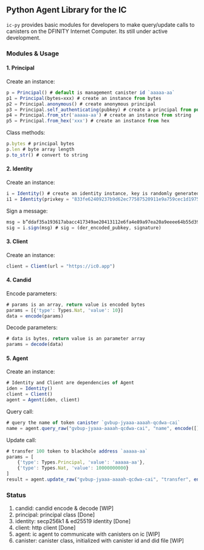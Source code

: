 ## Python Agent Library for the IC

`ic-py` provides basic modules for developers to make query/update calls to canisters on the DFINITY Internet Computer. Its still under active development.

### Modules & Usage

#### 1. Principal

Create an instance:

```js
p = Principal() # default is management canister id `aaaaa-aa`
p1 = Principal(bytes=xxx) # create an instance from bytes
p2 = Principal.anonymous() # create anonymous principal
p3 = Principal.self_authenticating(pubkey) # create a principal from public key
p4 = Principal.from_str('aaaaa-aa') # create an instance from string
p5 = Principal.from_hex('xxx') # create an instance from hex
```

Class methods:

```js
p.bytes # principal bytes
p.len # byte array length
p.to_str() # convert to string
```

#### 2. Identity

Create an instance:

```js
i = Identity() # create an identity instance, key is randomly generated
i1 = Identity(privkey = "833fe62409237b9d62ec77587520911e9a759cec1d19755b7da901b96dca3d42") # create an instance from private key
```

Sign a message:

```js
msg = b”ddaf35a193617abacc417349ae20413112e6fa4e89a97ea20a9eeee64b55d39a2192992a274fc1a836ba3c23a3feebbd454d4423643ce80e2a9ac94fa54ca49f“
sig = i.sign(msg) # sig = (der_encoded_pubkey, signature)
```

#### 3. Client

Create an instance:

```js
client = Client(url = "https://ic0.app")
```

#### 4. Candid

Encode parameters:

```js
# params is an array, return value is encoded bytes
params = [{'type': Types.Nat, 'value': 10}]
data = encode(params)
```

Decode parameters:

```js
# data is bytes, return value is an parameter array
params = decode(data)
```

#### 5. Agent

Create an instance:

```js
# Identity and Client are dependencies of Agent
iden = Identity()
client = Client()
agent = Agent(iden, client)
```

Query call:

```js
# query the name of token canister `gvbup-jyaaa-aaaah-qcdwa-cai`
name = agent.query_raw("gvbup-jyaaa-aaaah-qcdwa-cai", "name", encode([]))
```

Update call:

```js
# transfer 100 token to blackhole address `aaaaa-aa`
params = [
	{'type': Types.Principal, 'value': 'aaaaa-aa'},
	{'type': Types.Nat, 'value': 10000000000}
]
result = agent.update_raw("gvbup-jyaaa-aaaah-qcdwa-cai", "transfer", encode(params))
```

### Status

1. candid: candid encode & decode  [WIP]
2. principal: principal class [Done]
3. identity: secp256k1 & ed25519 identity [Done]
4. client: http client [Done]
5. agent: ic agent to communicate with canisters on ic [WIP]
6. canister: canister class, initialized with canister id and did file [WIP]
